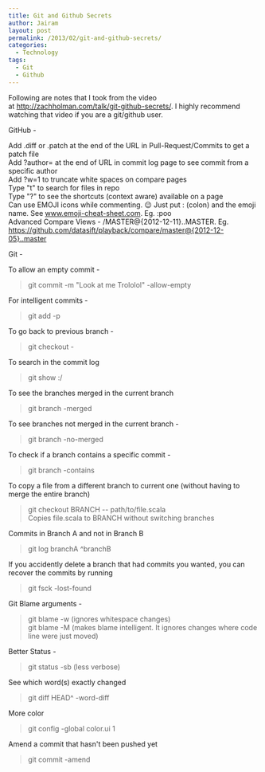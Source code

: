 ```yaml
---
title: Git and Github Secrets
author: Jairam
layout: post
permalink: /2013/02/git-and-github-secrets/
categories:
  - Technology
tags:
  - Git
  - Github
---
```

Following are notes that I took from the video at <http://zachholman.com/talk/git-github-secrets/>. I highly recommend watching that video if you are a git/github user.

GitHub -

Add .diff or .patch at the end of the URL in Pull-Request/Commits to get a patch file  
Add ?author=<username> at the end of URL in commit log page to see commit from a specific author  
Add ?w=1 to truncate white spaces on compare pages  
Type "t" to search for files in repo  
Type "?" to see the shortcuts (context aware) available on a page  
Can use EMOJI icons while commenting. :wink: Just put : (colon) and the emoji name. See www.emoji-cheat-sheet.com. Eg. :poo  
Advanced Compare Views - <url>/MASTER@{2012-12-11}..MASTER. Eg. https://github.com/datasift/playback/compare/master@{2012-12-05}..master

Git -

To allow an empty commit -  
> git commit -m "Look at me Trololol" -allow-empty

For intelligent commits -  
> git add -p

To go back to previous branch -  
> git checkout -

To search in the commit log  
> git show :/<search keyword>

To see the branches merged in the current branch  
> git branch -merged

To see branches not merged in the current branch -  
> git branch -no-merged

To check if a branch contains a specific commit -  
> git branch -contains <commit SHA>

To copy a file from a different branch to current one (without having to merge the entire branch)  
> git checkout BRANCH -- path/to/file.scala  
Copies file.scala to BRANCH without switching branches

Commits in Branch A and not in Branch B  
> git log branchA ^branchB

If you accidently delete a branch that had commits you wanted, you can recover the commits by running  
> git fsck -lost-found

Git Blame arguments -  
> git blame -w (ignores whitespace changes)  
> git blame -M (makes blame intelligent. It ignores changes where code line were just moved)

Better Status -  
> git status -sb (less verbose)

See which word(s) exactly changed  
> git diff HEAD^ -word-diff

More color  
> git config -global color.ui 1

Amend a commit that hasn't been pushed yet  
> git commit -amend
